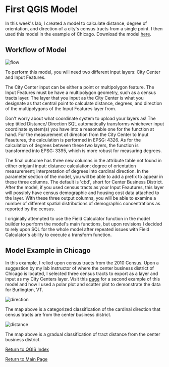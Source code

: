 # First QGIS Model
In this week's lab, I created a model to calculate distance, degree of orientation, and direction of a city's census tracts from a single point. I then used this model in the example of Chicago. Download the model [here](https://github.com/Ian8VT/Ian8VT.github.io/blob/master/QGIS/Lab%201%20and%202/distance_cardinaldirection.model3).

## Workflow of Model

![flow](https://github.com/Ian8VT/Ian8VT.github.io/blob/master/QGIS/Lab%201/model_final.png)

To perform this model, you will need two different input layers: City Center and Input Features.

The City Center input can be either a point or multipolygon feature. The Input Features must be have a multipolygon geometry, such as a census tracts layer. The layer that you input as the City Center is what you designate as that central point to calculate distance, degrees, and direction of the multipolygons of the Input Features layer from.

Don't worry about what coordinate system to upload your layers as! The step titled Distance/ Direction SQL automatically transforms whichever input coordinate system(s) you have into a reasonable one for the function at hand. For the measurement of direction from the City Center to Input Feautures, the calculation is performed in EPSG: 4326. As for the calculation of degrees between these two layers, the function is transformed into EPSG: 3395, which is more robust for measuring degrees. 

The final outcome has three new columns in the attribute table not found in either origianl input: distance calculation; degree of orientation measurement; interpretation of degrees into cardinal direction. In the parameter section of the model, you will be able to add a prefix to appear in these three columns. The default is 'cbd', short for Center Business District. After the model, if you used census tracts as your Input Feautures, this layer will possibly have census demographic and housing cost data attached to the layer. With these three output columns, you will be able to examine a number of different spatial distributions of demographic concentrations as reported by the census. 

I originally attempted to use the Field Calculator function in the model builder to perform the model's main functions, but upon revisions I decided to rely upon SQL for the whole model after repeated issues with Field Calculator's ability to execute a transform function.

## Model Example in Chicago

In this example, I relied upon census tracts from the 2010 Census. Upon a suggestion by my lab instructor of where the center business district of Chicago is located, I selected three census tracts to export as a layer and input as my City Centers layer. Visit this [page](https://github.com/Ian8VT/Ian8VT.github.io/blob/master/QGIS/Lab%202/lab.md) for a second example of this model and how I used a polar plot and scatter plot to demonstrate the data for Burlington, VT.

![direction](https://github.com/Ian8VT/Ian8VT.github.io/blob/master/QGIS/Lab%201/Chicago_Cardinal.png)

The map above is a categorized classification of the cardinal direction that census tracts are from the center business district. 

![distance](https://github.com/Ian8VT/Ian8VT.github.io/blob/master/QGIS/Lab%201/Chicago_Distance.png)

The map above is a gradual classification of tract distance from the center business district.


[Return to QGIS Index](https://github.com/Ian8VT/Ian8VT.github.io/blob/master/QGIS/QGIS%20Index.md)

[Return to Main Page](index.md)

